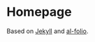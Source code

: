 # Homepage

Based on [Jekyll](https://jekyllrb.com/) and [al-folio](https://alshedivat.github.io/al-folio/).